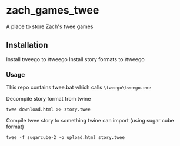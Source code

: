 # zach_games_twee

A place to store Zach's twee games

## Installation

Install tweego to \tweego
Install story formats to \tweego

### Usage

This repo contains twee.bat which calls ```\tweego\tweego.exe```

Decompile story format from twine

    twee download.html >> story.twee

Compile twee story to something twine can import (using sugar cube format)

    twee -f sugarcube-2 -o upload.html story.twee
